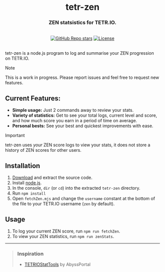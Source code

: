<div align="center">
  <h1 align="center">tetr-zen</h1>
  <h3>ZEN statsistics for TETR.IO.</h3>
</div>

<br/>

<div align="center">
  <a href="https://github.com/orn8/tetr-zen/stargazers"><img alt="GitHub Repo stars" src="https://img.shields.io/github/stars/orn8/tetr-zen?style=for-the-badge"></a>
  <a href="https://github.com/orn8/tetr-zen/blob/main/LICENSE"><img alt="License" src="https://img.shields.io/badge/license-AGPLv3-purple?style=for-the-badge"></a>
</div>

<br/>

tetr-zen is a node.js program to log and summarise your ZEN progression on TETR.IO.

> [!NOTE]
> This is a work in progress. Please report issues and feel free to request new features.

## Current Features:

- **Simple usage:** Just 2 commands away to review your stats.
- **Variety of statistics:** Get to see your total logs, current level and score, and how much score you earn in a period of time on average.
- **Personal bests:** See your best and quickest improvements with ease.

> [!IMPORTANT]
> tetr-zen uses *your* ZEN score logs to view your stats, it does not store a history of ZEN scores for other users.

## Installation

1) [Download](https://github.com/orn8/tetr-zen/archive/refs/heads/main.zip) and extract the source code.
2) Install [node.js](https://nodejs.org/en).
3) In the console, `dir` (or `cd`) into the extracted `tetr-zen` directory.
4) Run `npm install`
5) Open `fetchZen.mjs` and change the `username` constant at the bottom of the file to your TETR.IO username (`zen` by default).

## Usage

1) To log your current ZEN score, run `npm run fetchZen`.
2) To view your ZEN statistics, run `npm run zenStats`.

---

<blockquote>

### Inspiration

* [TETRIOStatTools](https://github.com/AbyssPortal/TETRIOStatTools) by AbyssPortal

</blockquote>
